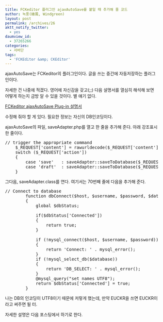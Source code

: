 ```yaml
---
title: FCKeditor 플러그인 ajaxAutoSave를 붙일 때 추가해 줄 코드
author: 녹풍(綠風, Windgreen)
layout: post
permalink: /archives/26
aktt_notify_twitter:
  - yes
daumview_id:
  - 37265266
categories:
  - 서버단
tags:
  - 'FCKEditor &amp; CKEditor'
---
```

ajaxAutoSave는 FCKeditor의 플러그인이다. 글을 쓰는 중간에 자동저장하는 플러그인이다. 

자세한 건 나중에 적겠다. 영어에 자신감을 갖고(;;) 다음 설명서를 열심히 해석해 보면 어떻게 하는지 금방 알 수 있을 것이다. 별 얘기 없다.

<a target="_blank" href="http://greenmap.sourceforge.net/fck_demo/about.html">FCKeditor ajaxAutoSave Plug-in 설명서</a>

수정해 줘야 할 게 있다. 필요한 정보는 자신의 DB인코딩이다.

ajaxAutoSave의 파일, saveAdapter.php를 열고 한 줄을 추가해 준다. 아래 강조표시한 줄이다.

<pre title="code" class="brush: php;first-line: 9; highlight: [10]; ">// trigger the appropriate command
	$_REQUEST[&#039;content&#039;] = rawurldecode($_REQUEST[&#039;content&#039;]);
	switch ($_REQUEST[&#039;action&#039;])
	{
		case &#039;save&#039; 	: saveAdapter::saveToDatabase($_REQUEST[&#039;content&#039;]) ; 
		case &#039;draft&#039;	: saveAdapter::saveToDatabase($_REQUEST[&#039;content&#039;], true);
	}</pre>

그다음, saveAdapter.class를 연다. 여기서는 70번째 줄에 다음을 추가해 준다.

<pre title="code" class="brush: php;first-line: 52; highlight: [70]; ">// Connect to database
		function dbConnect($host, $username, $password, $database)
		{
			global $dbStatus;

			if($dbStatus[&#039;Connected&#039;])
			{
				return true;
			}

			if (!mysql_connect($host, $username, $password))
			{
				return &#039;Connect: &#039; . mysql_error();
			}
			if (!mysql_select_db($database))
			{
				return &#039;DB_SELECT: &#039; . mysql_error();
			}
			@mysql_query("set names UTF8");
			return $dbStatus[&#039;Connected&#039;] = true;
		}</pre>

나는 DB의 인코딩이 UTF8이기 때문에 저렇게 했는데, 만약 EUCKR을 쓰면 EUCKR이라고 써주면 될 터.

자세한 설명은 다음 포스팅에서 하기로 한다.